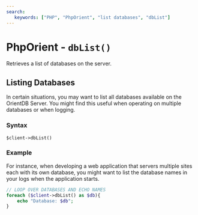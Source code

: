 ```yaml
---
search:
   keywords: ["PHP", "PhpOrient", "list databases", "dbList"]
---
```


# PhpOrient - `dbList()`

Retrieves a list of databases on the server.

## Listing Databases

In certain situations, you may want to list all databases available on the OrientDB Server.  You might find this useful when operating on multiple databases or when logging.

### Syntax

```
$client->dbList()
```

### Example

For instance, when developing a web application that servers multiple sites each with its own database, you might want to list the database names in your logs when the application starts.

```php
// LOOP OVER DATABASES AND ECHO NAMES
foreach ($client->dbList() as $db){
	echo "Database: $db";
}
```
